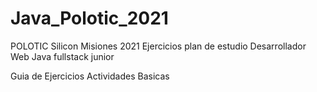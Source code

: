 # Java_Polotic_2021
POLOTIC Silicon Misiones 2021
Ejercicios plan de estudio Desarrollador Web Java
fullstack junior


Guia de Ejercicios
Actividades Basicas



